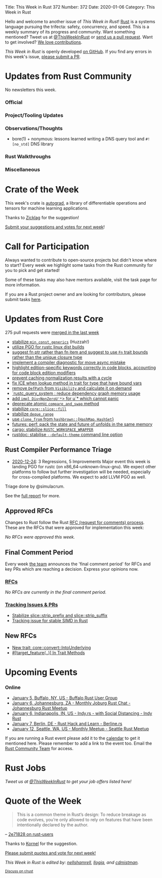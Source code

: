 Title: This Week in Rust 372
Number: 372
Date: 2020-01-06
Category: This Week in Rust

Hello and welcome to another issue of *This Week in Rust*!
[Rust](http://rust-lang.org) is a systems language pursuing the trifecta: safety, concurrency, and speed.
This is a weekly summary of its progress and community.
Want something mentioned? Tweet us at [@ThisWeekInRust](https://twitter.com/ThisWeekInRust) or [send us a pull request](https://github.com/rust-lang/this-week-in-rust).
Want to get involved? [We love contributions](https://github.com/rust-lang/rust/blob/master/CONTRIBUTING.md).

*This Week in Rust* is openly developed [on GitHub](https://github.com/rust-lang/this-week-in-rust).
If you find any errors in this week's issue, [please submit a PR](https://github.com/rust-lang/this-week-in-rust/pulls).

# Updates from Rust Community

No newsletters this week.

### Official

### Project/Tooling Updates

### Observations/Thoughts

* bore(1) + nonymous: lessons learned writing a DNS query tool and `#![no_std]` DNS library

### Rust Walkthroughs

### Miscellaneous

# Crate of the Week

This week's crate is [autograd](https://github.com/raskr/rust-autograd), a library of differentiable operations and tensors for machine learning applications.

Thanks to [Zicklag](https://users.rust-lang.org/t/crate-of-the-week/2704/864) for the suggestion!

[Submit your suggestions and votes for next week][submit_crate]!

[submit_crate]: https://users.rust-lang.org/t/crate-of-the-week/2704

# Call for Participation

Always wanted to contribute to open-source projects but didn't know where to start?
Every week we highlight some tasks from the Rust community for you to pick and get started!

Some of these tasks may also have mentors available, visit the task page for more information.

If you are a Rust project owner and are looking for contributors, please submit tasks [here][guidelines].

[guidelines]: https://users.rust-lang.org/t/twir-call-for-participation/4821

# Updates from Rust Core

275 pull requests were [merged in the last week][merged]

[merged]: https://github.com/search?q=is%3Apr+org%3Arust-lang+is%3Amerged+merged%3A2020-12-21..2020-12-28

* [stabilize `min_const_generics`](https://github.com/rust-lang/rust/pull/79135) (Huzzah!)
* [utilize PGO for rustc linux dist builds](https://github.com/rust-lang/rust/pull/80262)
* [suggest fn ptr rather than fn item and suggest to use `Fn` trait bounds rather than the unique closure type](https://github.com/rust-lang/rust/pull/80284)
* [implement a compiler diagnostic for move async mistake](https://github.com/rust-lang/rust/pull/80160)
* [highlight edition-specific keywords correctly in code blocks, accounting for code block edition modifiers](https://github.com/rust-lang/rust/pull/80226)
* [prevent caching normalization results with a cycle](https://github.com/rust-lang/rust/pull/80246)
* [fix ICE when lookup method in trait for type that have bound vars](https://github.com/rust-lang/rust/pull/80170)
* [remove `DefPath` from `Visibility` and calculate it on demand](https://github.com/rust-lang/rust/pull/80099)
* [`rustc_query_system : reduce dependency graph memory usage](https://github.com/rust-lang/rust/pull/79589)
* [add `impl Div<NonZeroU'*`> for u`* which cannot panic](https://github.com/rust-lang/rust/pull/79134)
* [deprecate atomic `compare_and_swap` method](https://github.com/rust-lang/rust/pull/79261)
* [stabilize `core::slice::fill`](https://github.com/rust-lang/rust/pull/79213)
* [stabilize `deque_range`](https://github.com/rust-lang/rust/pull/79022)
* [use `clone_from` from `hashbrown::`{`HashMap`, `HashSet`}](https://github.com/rust-lang/rust/pull/80400)
* [futures: perf: pack the state and future of unfolds in the same memory](https://github.com/rust-lang/futures-rs/pull/2283)
* [cargo: stabilize `RUSTC_WORKSPACE_WRAPPER`](https://github.com/rust-lang/cargo/pull/8976)
* [rustdoc: stabilise `--default-theme` command line option](https://github.com/rust-lang/rust/pull/79642)

## Rust Compiler Performance Triage

* [2020-12-24](https://github.com/rust-lang/rustc-perf/blob/master/triage/2020-12-24.md):
3 Regressions, 5 Improvements
Major event this week is landing PGO for rustc (on x86_64-unknown-linux-gnu). We
expect other platforms to follow but further investigation will be needed,
especially for cross-compiled platforms. We expect to add LLVM PGO as well.

Triage done by @simulacrum.

See the [full report](https://github.com/rust-lang/rustc-perf/blob/master/triage/2020-12-24.md) for more.

## Approved RFCs

Changes to Rust follow the Rust [RFC (request for comments) process](https://github.com/rust-lang/rfcs#rust-rfcs). These
are the RFCs that were approved for implementation this week:

*No RFCs were approved this week.*

## Final Comment Period

Every week [the team](https://www.rust-lang.org/team.html) announces the
'final comment period' for RFCs and key PRs which are reaching a
decision. Express your opinions now.

### [RFCs](https://github.com/rust-lang/rfcs/labels/final-comment-period)

*No RFCs are currently in the final comment period.*

### [Tracking Issues & PRs](https://github.com/rust-lang/rust/labels/final-comment-period)

* [Stabilize slice::strip_prefix and slice::strip_suffix](https://github.com/rust-lang/rust/pull/77853)
* [Tracking issue for stable SIMD in Rust](https://github.com/rust-lang/rust/issues/48556)

## New RFCs

* [New trait: core::convert::IntoUnderlying](https://github.com/rust-lang/rfcs/pull/3046)
* [#[target_feature(..)] In Trait Methods](https://github.com/rust-lang/rfcs/pull/3042)

# Upcoming Events

### Online
* [January 5, Buffalo, NY, US - Buffalo Rust User Group](https://www.meetup.com/Buffalo-Rust-Meetup/events/274936687/)
* [January 6, Johannesburg, ZA - Monthly Joburg Rust Chat - Johannesburg Rust Meetup](https://www.meetup.com/Johannesburg-Rust-Meetup/events/275424876/)
* [January 6, Indianapolis, IN, US - Indy.rs - with Social Distancing - Indy Rust](https://www.meetup.com/indyrs/events/jhfstrycccbjb/)
* [January 7, Berlin, DE - Rust Hack and Learn - Berline.rs](https://www.meetup.com/opentechschool-berlin/events/txcprrycccbkb/)
* [January 12, Seattle, WA, US - Monthly Meetup - Seattle Rust Meetup](https://www.meetup.com/Seattle-Rust-Meetup/events/gskksrycccbqb/)

If you are running a Rust event please add it to the [calendar] to get
it mentioned here. Please remember to add a link to the event too.
Email the [Rust Community Team][community] for access.

[calendar]: https://www.google.com/calendar/embed?src=apd9vmbc22egenmtu5l6c5jbfc%40group.calendar.google.com
[community]: mailto:community-team@rust-lang.org

# Rust Jobs

*Tweet us at [@ThisWeekInRust](https://twitter.com/ThisWeekInRust) to get your job offers listed here!*

# Quote of the Week

> This is a common theme in Rust’s design: To reduce breakage as code evolves, you’re only allowed to rely on features that have been intentionally declared by the author.

– [2e71828 on rust-users](https://users.rust-lang.org/t/why-explicit-const-fn-token-needed/53006/2)

Thanks to [Kornel](https://users.rust-lang.org/t/twir-quote-of-the-week/328/980) for the suggestion.

[Please submit quotes and vote for next week!](https://users.rust-lang.org/t/twir-quote-of-the-week/328)

*This Week in Rust is edited by: [nellshamrell](https://github.com/nellshamrell), [llogiq](https://github.com/llogiq), and [cdmistman](https://github.com/cdmistman).*

<small>[Discuss on r/rust](https://www.reddit.com/r/rust/comments/k5nsab/this_week_in_rust_367/)</small>
